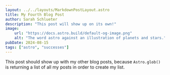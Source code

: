 ```yaml
---
layout: ../../layouts/MarkdownPostLayout.astro
title: My Fourth Blog Post
author: Sarah Schlueter
description: "This post will show up on its own!"
image:
    url: "https://docs.astro.build/default-og-image.png"
    alt: "The word astro against an illustration of planets and stars."
pubDate: 2024-08-15
tags: ["astro", "successes"]
---
```

This post should show up with my other blog posts, because `Astro.glob()` is returning a list of all my posts in order to create my list.